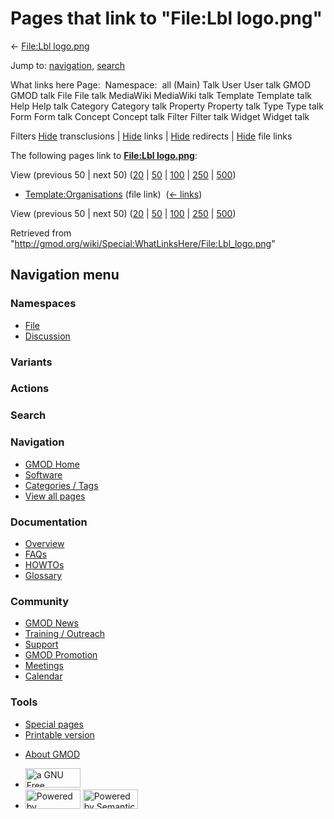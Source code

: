 <div id="mw-page-base" class="noprint">

</div>

<div id="mw-head-base" class="noprint">

</div>

<div id="content" class="mw-body" role="main">

<span id="top"></span>

<div id="mw-js-message" style="display:none;">

</div>



# <span dir="auto">Pages that link to "File:Lbl logo.png"</span>

<div id="bodyContent">

<div id="contentSub">

← [File:Lbl logo.png](/wiki/File:Lbl_logo.png "File:Lbl logo.png")

</div>

<div id="jump-to-nav" class="mw-jump">

Jump to: [navigation](#mw-navigation), [search](#p-search)

</div>

<div id="mw-content-text">

What links here Page:  Namespace:  all (Main) Talk User User talk GMOD
GMOD talk File File talk MediaWiki MediaWiki talk Template Template talk
Help Help talk Category Category talk Property Property talk Type Type
talk Form Form talk Concept Concept talk Filter Filter talk Widget
Widget talk

Filters
[Hide](/mediawiki/index.php?title=Special:WhatLinksHere/File:Lbl_logo.png&hidetrans=1 "Special:WhatLinksHere/File:Lbl logo.png")
transclusions \|
[Hide](/mediawiki/index.php?title=Special:WhatLinksHere/File:Lbl_logo.png&hidelinks=1 "Special:WhatLinksHere/File:Lbl logo.png")
links \|
[Hide](/mediawiki/index.php?title=Special:WhatLinksHere/File:Lbl_logo.png&hideredirs=1 "Special:WhatLinksHere/File:Lbl logo.png")
redirects \|
[Hide](/mediawiki/index.php?title=Special:WhatLinksHere/File:Lbl_logo.png&hideimages=1 "Special:WhatLinksHere/File:Lbl logo.png")
file links

The following pages link to **[File:Lbl
logo.png](/wiki/File:Lbl_logo.png "File:Lbl logo.png")**:

View (previous 50 \| next 50)
([20](/mediawiki/index.php?title=Special:WhatLinksHere/File:Lbl_logo.png&limit=20 "Special:WhatLinksHere/File:Lbl logo.png")
\|
[50](/mediawiki/index.php?title=Special:WhatLinksHere/File:Lbl_logo.png&limit=50 "Special:WhatLinksHere/File:Lbl logo.png")
\|
[100](/mediawiki/index.php?title=Special:WhatLinksHere/File:Lbl_logo.png&limit=100 "Special:WhatLinksHere/File:Lbl logo.png")
\|
[250](/mediawiki/index.php?title=Special:WhatLinksHere/File:Lbl_logo.png&limit=250 "Special:WhatLinksHere/File:Lbl logo.png")
\|
[500](/mediawiki/index.php?title=Special:WhatLinksHere/File:Lbl_logo.png&limit=500 "Special:WhatLinksHere/File:Lbl logo.png"))

- [Template:Organisations](/wiki/Template:Organisations "Template:Organisations")
  (file link) ‎ <span class="mw-whatlinkshere-tools">([←
  links](/mediawiki/index.php?title=Special:WhatLinksHere&target=Template%3AOrganisations "Special:WhatLinksHere"))</span>

View (previous 50 \| next 50)
([20](/mediawiki/index.php?title=Special:WhatLinksHere/File:Lbl_logo.png&limit=20 "Special:WhatLinksHere/File:Lbl logo.png")
\|
[50](/mediawiki/index.php?title=Special:WhatLinksHere/File:Lbl_logo.png&limit=50 "Special:WhatLinksHere/File:Lbl logo.png")
\|
[100](/mediawiki/index.php?title=Special:WhatLinksHere/File:Lbl_logo.png&limit=100 "Special:WhatLinksHere/File:Lbl logo.png")
\|
[250](/mediawiki/index.php?title=Special:WhatLinksHere/File:Lbl_logo.png&limit=250 "Special:WhatLinksHere/File:Lbl logo.png")
\|
[500](/mediawiki/index.php?title=Special:WhatLinksHere/File:Lbl_logo.png&limit=500 "Special:WhatLinksHere/File:Lbl logo.png"))

</div>

<div class="printfooter">

Retrieved from
"<http://gmod.org/wiki/Special:WhatLinksHere/File:Lbl_logo.png>"

</div>

<div id="catlinks" class="catlinks catlinks-allhidden">

</div>

<div class="visualClear">

</div>

</div>

</div>

<div id="mw-navigation">

## Navigation menu

<div id="mw-head">



<div id="left-navigation">

<div id="p-namespaces" class="vectorTabs" role="navigation"
aria-labelledby="p-namespaces-label">

### Namespaces

- <span id="ca-nstab-image"><a href="/wiki/File:Lbl_logo.png" accesskey="c"
  title="View the file page [c]">File</a></span>
- <span id="ca-talk"><a
  href="/mediawiki/index.php?title=File_talk:Lbl_logo.png&amp;action=edit&amp;redlink=1"
  accesskey="t"
  title="Discussion about the content page [t]">Discussion</a></span>

</div>

<div id="p-variants" class="vectorMenu emptyPortlet" role="navigation"
aria-labelledby="p-variants-label">

### 

### Variants[](#)

<div class="menu">

</div>

</div>

</div>

<div id="right-navigation">



<div id="p-cactions" class="vectorMenu emptyPortlet" role="navigation"
aria-labelledby="p-cactions-label">

### Actions[](#)

<div class="menu">

</div>

</div>

<div id="p-search" role="search">

### Search

<div id="simpleSearch">

</div>

</div>

</div>

</div>

<div id="mw-panel">

<div id="p-logo" role="banner">

<a href="/wiki/Main_Page"
style="background-image: url(http://gmod.org/images/GMOD-cogs.png);"
title="Visit the main page"></a>

</div>

<div id="p-Navigation" class="portal" role="navigation"
aria-labelledby="p-Navigation-label">

### Navigation

<div class="body">

- <span id="n-GMOD-Home">[GMOD Home](/wiki/Main_Page)</span>
- <span id="n-Software">[Software](/wiki/GMOD_Components)</span>
- <span id="n-Categories-.2F-Tags">[Categories /
  Tags](/wiki/Categories)</span>
- <span id="n-View-all-pages">[View all
  pages](/wiki/Special:AllPages)</span>

</div>

</div>

<div id="p-Documentation" class="portal" role="navigation"
aria-labelledby="p-Documentation-label">

### Documentation

<div class="body">

- <span id="n-Overview">[Overview](/wiki/Overview)</span>
- <span id="n-FAQs">[FAQs](/wiki/Category:FAQ)</span>
- <span id="n-HOWTOs">[HOWTOs](/wiki/Category:HOWTO)</span>
- <span id="n-Glossary">[Glossary](/wiki/Glossary)</span>

</div>

</div>

<div id="p-Community" class="portal" role="navigation"
aria-labelledby="p-Community-label">

### Community

<div class="body">

- <span id="n-GMOD-News">[GMOD News](/wiki/GMOD_News)</span>
- <span id="n-Training-.2F-Outreach">[Training /
  Outreach](/wiki/Training_and_Outreach)</span>
- <span id="n-Support">[Support](/wiki/Support)</span>
- <span id="n-GMOD-Promotion">[GMOD
  Promotion](/wiki/GMOD_Promotion)</span>
- <span id="n-Meetings">[Meetings](/wiki/Meetings)</span>
- <span id="n-Calendar">[Calendar](/wiki/Calendar)</span>

</div>

</div>

<div id="p-tb" class="portal" role="navigation"
aria-labelledby="p-tb-label">

### Tools

<div class="body">

- <span id="t-specialpages"><a href="/wiki/Special:SpecialPages" accesskey="q"
  title="A list of all special pages [q]">Special pages</a></span>
- <span id="t-print"><a
  href="/mediawiki/index.php?title=Special:WhatLinksHere/File:Lbl_logo.png&amp;printable=yes"
  rel="alternate" accesskey="p"
  title="Printable version of this page [p]">Printable version</a></span>

</div>

</div>

</div>

</div>

<div id="footer" role="contentinfo">

- <span id="footer-places-about">[About
  GMOD](/wiki/GMOD:About "GMOD:About")</span>

<!-- -->

- <span id="footer-copyrightico">[<img src="http://www.gnu.org/graphics/gfdl-logo-small.png" width="88"
  height="31" alt="a GNU Free Documentation License" />](http://www.gnu.org/licenses/fdl-1.3.html)</span>
- <span id="footer-poweredbyico">[<img src="/mediawiki/skins/common/images/poweredby_mediawiki_88x31.png"
  width="88" height="31" alt="Powered by MediaWiki" />](//www.mediawiki.org/)
  [<img
  src="/mediawiki/extensions/SemanticMediaWiki/includes/../resources/images/smw_button.png"
  width="88" height="31" alt="Powered by Semantic MediaWiki" />](https://www.semantic-mediawiki.org/wiki/Semantic_MediaWiki)</span>

<div style="clear:both">

</div>

</div>
